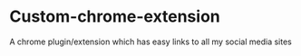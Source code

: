 # Custom-chrome-extension
A chrome plugin/extension which has easy links to all my social media sites

